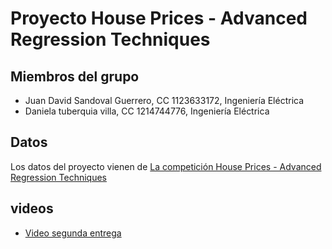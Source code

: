 # Proyecto House Prices - Advanced Regression Techniques

## Miembros del grupo

- Juan David Sandoval Guerrero, CC 1123633172, Ingeniería Eléctrica
- Daniela tuberquia villa, CC 1214744776, Ingeniería Eléctrica

## Datos

Los datos del proyecto vienen de [La competición House Prices - Advanced Regression Techniques](https://www.kaggle.com/competitions/house-prices-advanced-regression-techniques/overview/description)


## videos

- [Video segunda entrega](https://www.youtube.com/watch?v=XDI9aTKPc-c)
